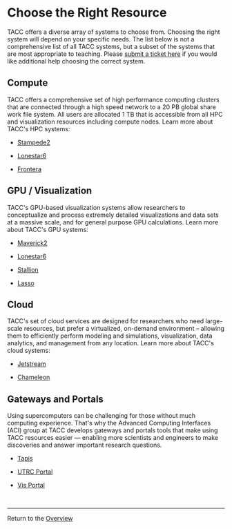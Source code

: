 # Choose the Right Resource

TACC offers a diverse array of systems to choose from. Choosing the right system will depend on your specific needs. The list below is not a comprehensive list of all TACC systems, but a subset of the systems that are most appropriate to teaching. Please [submit a ticket here](https://portal.tacc.utexas.edu/tacc-consulting) if you would like additional help choosing the correct system.

## Compute

TACC offers a comprehensive set of high performance computing clusters that are connected through a high speed network to a 20 PB global share work file system. All users are allocated 1 TB that is accessible from all HPC and visualization resources including compute nodes. Learn more about TACC's HPC systems:

+ [Stampede2](https://www.tacc.utexas.edu/web/website/systems/stampede2)

+ [Lonestar6](https://portal.tacc.utexas.edu/user-guides/lonestar6)

+ [Frontera](https://frontera-portal.tacc.utexas.edu/)

## GPU / Visualization

TACC's GPU-based visualization systems allow researchers to conceptualize and process extremely detailed visualizations and data sets at a massive scale, and for general purpose GPU calculations. Learn more about TACC's GPU systems:

+ [Maverick2](https://www.tacc.utexas.edu/web/website/systems/maverick)

+ [Lonestar6](https://portal.tacc.utexas.edu/user-guides/lonestar6)

+ [Stallion](https://www.tacc.utexas.edu/web/website/vislab/stallion)

+ [Lasso](https://www.tacc.utexas.edu/web/website/vislab/lasso)

## Cloud

TACC's set of cloud services are designed for researchers who need large-scale resources, but prefer a virtualized, on-demand environment – allowing them to efficiently perform modeling and simulations, visualization, data analytics, and management from any location. Learn more about TACC's cloud systems:

+ [Jetstream](https://www.tacc.utexas.edu/systems/jetstream)

+ [Chameleon](https://www.tacc.utexas.edu/web/website/systems/chameleon)

## Gateways and Portals

Using supercomputers can be challenging for those without much computing experience. That's why the Advanced Computing Interfaces (ACI) group at TACC develops gateways and portals tools that make using TACC resources easier — enabling more scientists and engineers to make discoveries and answer important research questions.

+ [Tapis](https://www.tacc.utexas.edu/tapis)

+ [UTRC Portal](https://utrc.tacc.utexas.edu/)

+ [Vis Portal](https://vis.tacc.utexas.edu/)

<br>

---
Return to the [Overview](index.md)
